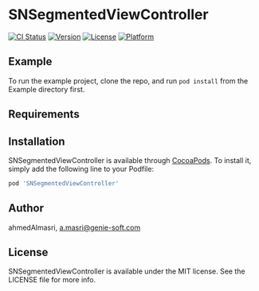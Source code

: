 # SNSegmentedViewController

[![CI Status](https://img.shields.io/travis/ahmedAlmasri/SNSegmentedViewController.svg?style=flat)](https://travis-ci.org/ahmedAlmasri/SNSegmentedViewController)
[![Version](https://img.shields.io/cocoapods/v/SNSegmentedViewController.svg?style=flat)](https://cocoapods.org/pods/SNSegmentedViewController)
[![License](https://img.shields.io/cocoapods/l/SNSegmentedViewController.svg?style=flat)](https://cocoapods.org/pods/SNSegmentedViewController)
[![Platform](https://img.shields.io/cocoapods/p/SNSegmentedViewController.svg?style=flat)](https://cocoapods.org/pods/SNSegmentedViewController)

## Example

To run the example project, clone the repo, and run `pod install` from the Example directory first.

## Requirements

## Installation

SNSegmentedViewController is available through [CocoaPods](https://cocoapods.org). To install
it, simply add the following line to your Podfile:

```ruby
pod 'SNSegmentedViewController'
```

## Author

ahmedAlmasri, a.masri@genie-soft.com

## License

SNSegmentedViewController is available under the MIT license. See the LICENSE file for more info.
